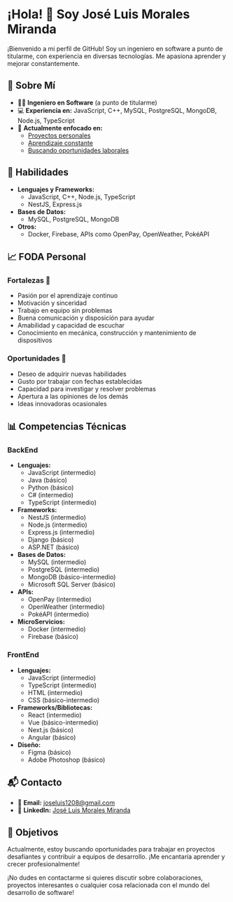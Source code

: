 # ¡Hola! 👋 Soy José Luis Morales Miranda

¡Bienvenido a mi perfil de GitHub! Soy un ingeniero en software a punto de titularme, con experiencia en diversas tecnologías. Me apasiona aprender y mejorar constantemente.

## 🚀 Sobre Mí
- 👨‍🎓 **Ingeniero en Software** (a punto de titularme)
- 💻 **Experiencia en:** JavaScript, C++, MySQL, PostgreSQL, MongoDB, Node.js, TypeScript
- 🌟 **Actualmente enfocado en:** 
  - [Proyectos personales](#)
  - [Aprendizaje constante](#)
  - [Buscando oportunidades laborales](#)



## 💼 Habilidades
- **Lenguajes y Frameworks:**
  - JavaScript, C++, Node.js, TypeScript
  - NestJS, Express.js
- **Bases de Datos:**
  - MySQL, PostgreSQL, MongoDB
- **Otros:**
  - Docker, Firebase, APIs como OpenPay, OpenWeather, PokéAPI

## 📈 FODA Personal

### Fortalezas 💪
- Pasión por el aprendizaje continuo
- Motivación y sinceridad
- Trabajo en equipo sin problemas
- Buena comunicación y disposición para ayudar
- Amabilidad y capacidad de escuchar
- Conocimiento en mecánica, construcción y mantenimiento de dispositivos

### Oportunidades 🌱
- Deseo de adquirir nuevas habilidades
- Gusto por trabajar con fechas establecidas
- Capacidad para investigar y resolver problemas
- Apertura a las opiniones de los demás
- Ideas innovadoras ocasionales

## 📊 Competencias Técnicas

### BackEnd
- **Lenguajes:** 
  - JavaScript (intermedio)
  - Java (básico)
  - Python (básico)
  - C# (intermedio)
  - TypeScript (intermedio)
- **Frameworks:** 
  - NestJS (intermedio)
  - Node.js (intermedio)
  - Express.js (intermedio)
  - Django (básico)
  - ASP.NET (básico)
- **Bases de Datos:** 
  - MySQL (intermedio)
  - PostgreSQL (intermedio)
  - MongoDB (básico-intermedio)
  - Microsoft SQL Server (básico)
- **APIs:** 
  - OpenPay (intermedio)
  - OpenWeather (intermedio)
  - PokéAPI (intermedio)
- **MicroServicios:**
  - Docker (intermedio)
  - Firebase (básico)

### FrontEnd
- **Lenguajes:**
  - JavaScript (intermedio)
  - TypeScript (intermedio)
  - HTML (intermedio)
  - CSS (básico-intermedio)
- **Frameworks/Bibliotecas:**
  - React (intermedio)
  - Vue (básico-intermedio)
  - Next.js (básico)
  - Angular (básico)
- **Diseño:**
  - Figma (básico)
  - Adobe Photoshop (básico)

## 📬 Contacto
- 📧 **Email:** [joseluis1208@gmail.com](mailto:joseluis1208@gmail.com)
- 🔗 **LinkedIn:** [José Luis Morales Miranda](https://www.linkedin.com/in/jos%C3%A9-luis-morales-miranda-073a421a8/)

## 🎯 Objetivos
Actualmente, estoy buscando oportunidades para trabajar en proyectos desafiantes y contribuir a equipos de desarrollo. ¡Me encantaría aprender y crecer profesionalmente!

¡No dudes en contactarme si quieres discutir sobre colaboraciones, proyectos interesantes o cualquier cosa relacionada con el mundo del desarrollo de software!
